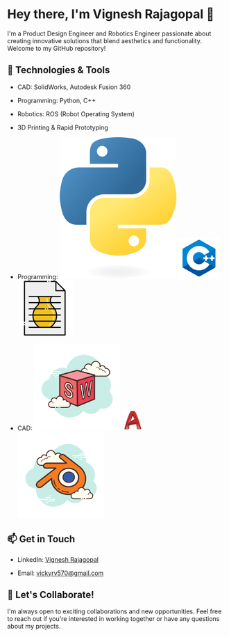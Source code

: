 # Hey there, I'm Vignesh Rajagopal 👋

I'm a Product Design Engineer and Robotics Engineer passionate about creating innovative solutions that blend aesthetics and functionality. Welcome to my GitHub repository!

## 🔧 Technologies & Tools

- CAD: SolidWorks, Autodesk Fusion 360
- Programming: Python, C++
- Robotics: ROS (Robot Operating System)
- 3D Printing & Rapid Prototyping
   
- Programming: ![Python](python.png) ![C++](C++.png) ![G code](gcode.png)
- CAD: ![SolidWorks](solidworks.png) ![AutoCAD](autocad.png) ![Blender](blender.png)


## 📫 Get in Touch

- LinkedIn: [Vignesh Rajagopal]([https://www.linkedin.com/in/yourlinkedin](https://www.linkedin.com/in/vignesh-r-v-050720012r-d/))

- Email: vickyrv570@gmail.com

## 🚀 Let's Collaborate!

I'm always open to exciting collaborations and new opportunities. Feel free to reach out if you're interested in working together or have any questions about my projects.

